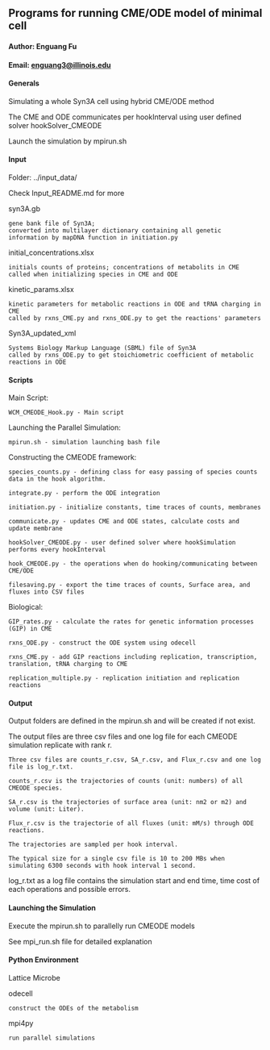 ## Programs for running CME/ODE model of minimal cell

#### Author: Enguang Fu
#### Email: enguang3@illinois.edu


#### Generals      

Simulating a whole Syn3A cell using hybrid CME/ODE method

The CME and ODE communicates per hookInterval using user defined solver hookSolver_CMEODE

Launch the simulation by mpirun.sh



#### Input

Folder: ../input_data/

Check Input_README.md for more

syn3A.gb

    gene bank file of Syn3A; 
    converted into multilayer dictionary containing all genetic information by mapDNA function in initiation.py

initial_concentrations.xlsx

    initials counts of proteins; concentrations of metabolits in CME
    called when initializing species in CME and ODE

kinetic_params.xlsx

    kinetic parameters for metabolic reactions in ODE and tRNA charging in CME
    called by rxns_CME.py and rxns_ODE.py to get the reactions' parameters 


Syn3A_updated_xml

    Systems Biology Markup Language (SBML) file of Syn3A 
    called by rxns_ODE.py to get stoichiometric coefficient of metabolic reactions in ODE

#### Scripts

Main Script:

    WCM_CMEODE_Hook.py - Main script

Launching the Parallel Simulation:

    mpirun.sh - simulation launching bash file

Constructing the CMEODE framework:

    species_counts.py - defining class for easy passing of species counts data in the hook algorithm.

    integrate.py - perform the ODE integration 

    initiation.py - initialize constants, time traces of counts, membranes 

    communicate.py - updates CME and ODE states, calculate costs and update membrane
    
    hookSolver_CMEODE.py - user defined solver where hookSimulation performs every hookInterval

    hook_CMEODE.py - the operations when do hooking/communicating between CME/ODE

    filesaving.py - export the time traces of counts, Surface area, and fluxes into CSV files

Biological:

    GIP_rates.py - calculate the rates for genetic information processes (GIP) in CME

    rxns_ODE.py - construct the ODE system using odecell

    rxns_CME.py - add GIP reactions including replication, transcription, translation, tRNA charging to CME

    replication_multiple.py - replication initiation and replication reactions



#### Output

Output folders are defined in the mpirun.sh and will be created if not exist.

The output files are three csv files and one log file for each CMEODE simulation replicate with rank r.

    Three csv files are counts_r.csv, SA_r.csv, and Flux_r.csv and one log file is log_r.txt.

    counts_r.csv is the trajectories of counts (unit: numbers) of all CMEODE species.

    SA_r.csv is the trajectories of surface area (unit: nm2 or m2) and volume (unit: Liter).

    Flux_r.csv is the trajectorie of all fluxes (unit: mM/s) through ODE reactions.
 
    The trajectories are sampled per hook interval.

    The typical size for a single csv file is 10 to 200 MBs when simulating 6300 seconds with hook interval 1 second.

log_r.txt as a log file contains the simulation start and end time, time cost of each operations and possible errors.



#### Launching the Simulation


Execute the mpirun.sh to parallelly run CMEODE models 

See mpi_run.sh file for detailed explanation


#### Python Environment

Lattice Microbe

odecell

    construct the ODEs of the metabolism

mpi4py

    run parallel simulations


